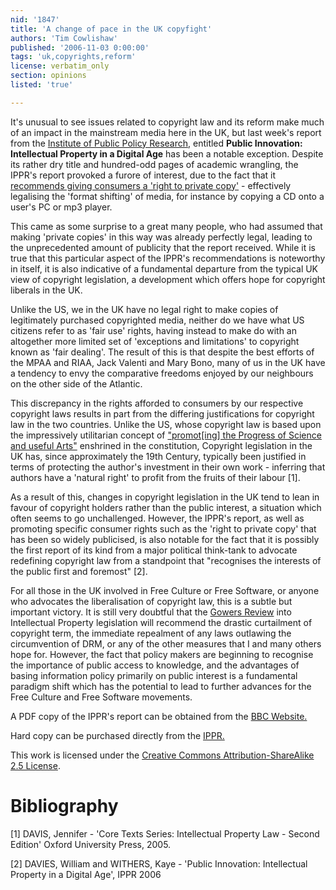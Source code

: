 ```yaml
---
nid: '1847'
title: 'A change of pace in the UK copyfight'
authors: 'Tim Cowlishaw'
published: '2006-11-03 0:00:00'
tags: 'uk,copyrights,reform'
license: verbatim_only
section: opinions
listed: 'true'

---
```

It's unusual to see issues related to copyright law and its reform make much of an impact in the mainstream media here in the UK, but last week's report from the [Institute of Public Policy Research](http://www.ippr.org.uk), entitled **Public Innovation: Intellectual Property in a Digital Age** has been a notable exception. Despite its rather dry title and hundred-odd pages of academic wrangling, the IPPR's report provoked a furore of interest, due to the fact that it [recommends giving consumers a 'right to private copy'](http://news.bbc.co.uk/1/hi/uk/6095612.stm) - effectively legalising the 'format shifting' of media, for instance by copying a CD onto a user's PC or mp3 player.

This came as some surprise to a great many people, who had assumed that making 'private copies' in this way was already perfectly legal, leading to the unprecedented amount of publicity that the report received. While it is true that this particular aspect of the IPPR's recommendations is noteworthy in itself, it is also indicative of a fundamental departure from the typical UK view of copyright legislation, a development which offers hope for copyright liberals in the UK.

Unlike the US, we in the UK have no legal right to make copies of legitimately purchased copyrighted media, neither do we have what US citizens refer to as 'fair use' rights, having instead to make do with an altogether more limited set of 'exceptions and limitations' to copyright known as 'fair dealing'. The result of this is that despite the best efforts of the MPAA and RIAA, Jack Valenti and Mary Bono, many of us in the UK have a tendency to envy the comparative freedoms enjoyed by our neighbours on the other side of the Atlantic.

This discrepancy in the rights afforded to consumers by our respective copyright laws results in part from the differing justifications for copyright law in the two countries. Unlike the US, whose copyright law is based upon the impressively utilitarian concept of ["promot[ing] the Progress of Science and useful Arts"](http://en.wikipedia.org/wiki/United_States_copyright_law) enshrined in the constitution, Copyright legislation in the UK has, since approximately the 19th Century, typically been justified in terms of protecting the author's investment in their own work - inferring that authors have a 'natural right' to profit from the fruits of their labour [1].

 As a result of this, changes in copyright legislation in the UK tend to lean in favour of copyright holders rather than the public interest, a situation which often seems to go unchallenged. However, the IPPR's report, as well as promoting specific consumer rights such as the 'right to private copy' that has been so widely publicised, is also notable for the fact that it is possibly the first report of its kind from a major political think-tank to advocate redefining copyright law from a standpoint that "recognises the interests of the public first and foremost" [2].

For all those in the UK involved in Free Culture or Free Software, or anyone who advocates the liberalisation of copyright law, this is a subtle but important victory. It is still very doubtful that the [Gowers Review](http://www.hm-treasury.gov.uk/independent_reviews/gowers_review_intellectual_property/gowersreview_index.cfm) into Intellectual Property legislation will recommend the drastic curtailment of copyright term, the immediate repealment of any laws outlawing the circumvention of DRM, or any of the other measures that I and many others hope for. However, the fact that policy makers are beginning to recognise the importance of public access to knowledge, and the advantages of basing information policy primarily on public interest is a fundamental paradigm shift which has the potential to lead to further advances for the Free Culture and Free Software movements.

A PDF copy of the IPPR's report can be obtained from the [BBC Website.](http://news.bbc.co.uk/1/hi/uk/6095612.stm)

Hard copy can be purchased directly from the [IPPR.](http://www.ippr.org/publicationsandreports/publication.asp?id=495)

This work is licensed under the [Creative Commons Attribution-ShareAlike 2.5 License](http://creativecommons.org/licenses/by-sa/2.5/).


# Bibliography

[1] DAVIS, Jennifer - 'Core Texts Series: Intellectual Property Law - Second Edition' Oxford University Press, 2005.

[2] DAVIES, William and WITHERS, Kaye - 'Public Innovation: Intellectual Property in a Digital Age', IPPR 2006


